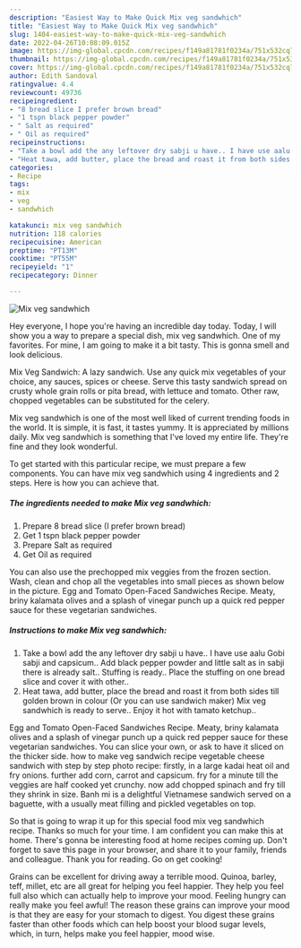 ```yaml
---
description: "Easiest Way to Make Quick Mix veg sandwhich"
title: "Easiest Way to Make Quick Mix veg sandwhich"
slug: 1404-easiest-way-to-make-quick-mix-veg-sandwhich
date: 2022-04-26T10:08:09.015Z
image: https://img-global.cpcdn.com/recipes/f149a81781f0234a/751x532cq70/mix-veg-sandwhich-recipe-main-photo.jpg
thumbnail: https://img-global.cpcdn.com/recipes/f149a81781f0234a/751x532cq70/mix-veg-sandwhich-recipe-main-photo.jpg
cover: https://img-global.cpcdn.com/recipes/f149a81781f0234a/751x532cq70/mix-veg-sandwhich-recipe-main-photo.jpg
author: Edith Sandoval
ratingvalue: 4.4
reviewcount: 49736
recipeingredient:
- "8 bread slice I prefer brown bread"
- "1 tspn black pepper powder"
- " Salt as required"
- " Oil as required"
recipeinstructions:
- "Take a bowl add the any leftover dry sabji u have.. I have use aalu Gobi sabji and capsicum.. Add black pepper powder and little salt as in sabji there is already salt.. Stuffing is ready.. Place the stuffing on one bread slice and cover it with other.."
- "Heat tawa, add butter, place the bread and roast it from both sides till golden brown in colour (Or you can use sandwich maker) Mix veg sandwhich is ready to serve.. Enjoy it hot with tamato ketchup.."
categories:
- Recipe
tags:
- mix
- veg
- sandwhich

katakunci: mix veg sandwhich 
nutrition: 118 calories
recipecuisine: American
preptime: "PT13M"
cooktime: "PT55M"
recipeyield: "1"
recipecategory: Dinner

---
```



![Mix veg sandwhich](https://img-global.cpcdn.com/recipes/f149a81781f0234a/751x532cq70/mix-veg-sandwhich-recipe-main-photo.jpg)

Hey everyone, I hope you're having an incredible day today. Today, I will show you a way to prepare a special dish, mix veg sandwhich. One of my favorites. For mine, I am going to make it a bit tasty. This is gonna smell and look delicious.

Mix Veg Sandwich: A lazy sandwich. Use any quick mix vegetables of your choice, any sauces, spices or cheese. Serve this tasty sandwich spread on crusty whole grain rolls or pita bread, with lettuce and tomato. Other raw, chopped vegetables can be substituted for the celery.

Mix veg sandwhich is one of the most well liked of current trending foods in the world. It is simple, it is fast, it tastes yummy. It is appreciated by millions daily. Mix veg sandwhich is something that I've loved my entire life. They're fine and they look wonderful.


To get started with this particular recipe, we must prepare a few components. You can have mix veg sandwhich using 4 ingredients and 2 steps. Here is how you can achieve that.

<!--inarticleads1-->

##### The ingredients needed to make Mix veg sandwhich:

1. Prepare 8 bread slice (I prefer brown bread)
1. Get 1 tspn black pepper powder
1. Prepare  Salt as required
1. Get  Oil as required


You can also use the prechopped mix veggies from the frozen section. Wash, clean and chop all the vegetables into small pieces as shown below in the picture. Egg and Tomato Open-Faced Sandwiches Recipe. Meaty, briny kalamata olives and a splash of vinegar punch up a quick red pepper sauce for these vegetarian sandwiches. 

<!--inarticleads2-->

##### Instructions to make Mix veg sandwhich:

1. Take a bowl add the any leftover dry sabji u have.. I have use aalu Gobi sabji and capsicum.. Add black pepper powder and little salt as in sabji there is already salt.. Stuffing is ready.. Place the stuffing on one bread slice and cover it with other..
1. Heat tawa, add butter, place the bread and roast it from both sides till golden brown in colour (Or you can use sandwich maker) Mix veg sandwhich is ready to serve.. Enjoy it hot with tamato ketchup..


Egg and Tomato Open-Faced Sandwiches Recipe. Meaty, briny kalamata olives and a splash of vinegar punch up a quick red pepper sauce for these vegetarian sandwiches. You can slice your own, or ask to have it sliced on the thicker side. how to make veg sandwich recipe vegetable cheese sandwich with step by step photo recipe: firstly, in a large kadai heat oil and fry onions. further add corn, carrot and capsicum. fry for a minute till the veggies are half cooked yet crunchy. now add chopped spinach and fry till they shrink in size. Banh mi is a delightful Vietnamese sandwich served on a baguette, with a usually meat filling and pickled vegetables on top. 

So that is going to wrap it up for this special food mix veg sandwhich recipe. Thanks so much for your time. I am confident you can make this at home. There's gonna be interesting food at home recipes coming up. Don't forget to save this page in your browser, and share it to your family, friends and colleague. Thank you for reading. Go on get cooking!

Grains can be excellent for driving away a terrible mood. Quinoa, barley, teff, millet, etc are all great for helping you feel happier. They help you feel full also which can actually help to improve your mood. Feeling hungry can really make you feel awful! The reason these grains can improve your mood is that they are easy for your stomach to digest. You digest these grains faster than other foods which can help boost your blood sugar levels, which, in turn, helps make you feel happier, mood wise.
